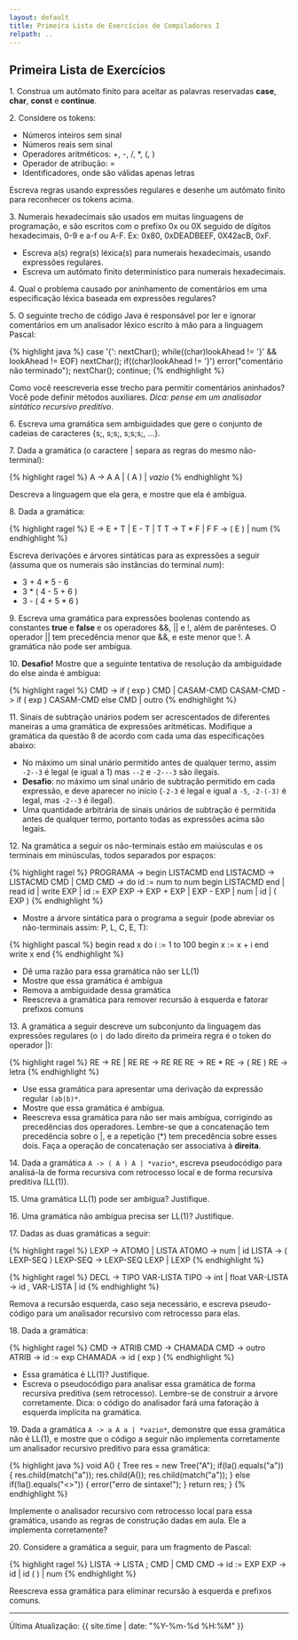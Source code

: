 ```yaml
---
layout: default
title: Primeira Lista de Exercícios de Compiladores I
relpath: ..
---
```


Primeira Lista de Exercícios
----------------------------

1\. Construa um autômato finito para aceitar as palavras reservadas
**case**, **char**, **const** e **continue**.

2\. Considere os tokens:

* Números inteiros sem sinal
* Números reais sem sinal
* Operadores aritméticos: +, -, /, \*, (, )
* Operador de atribução: =
* Identificadores, onde são válidas apenas letras

Escreva regras usando expressões regulares e desenhe um
autômato finito para reconhecer os tokens acima.

3\. Numerais hexadecimais são usados em muitas linguagens de programação, e
são escritos com o prefixo 0x ou 0X seguido de dígitos hexadecimais, 0-9
e a-f ou A-F. Ex: 0x80, 0xDEADBEEF, 0X42acB, 0xF.

* Escreva a(s) regra(s) léxica(s) para numerais hexadecimais, usando expressões regulares.
* Escreva um autômato finito determinístico para numerais hexadecimais.

4\. Qual o problema causado por aninhamento de comentários em uma especificação
léxica baseada em expressões regulares?

5\. O seguinte trecho de código Java é responsável por ler e ignorar
comentários em um analisador léxico escrito à mão para a linguagem Pascal:

{% highlight java %}
      case '{':
        nextChar();
        while((char)lookAhead != '}' &&
              lookAhead != EOF)
          nextChar();
        if((char)lookAhead != '}')
          error("comentário não terminado");
        nextChar();
        continue;
{% endhighlight %}

Como você reescreveria esse trecho para permitir comentários aninhados?
Você pode definir métodos auxiliares. *Dica: pense em um analisador
sintático recursivo preditivo*.

6\. Escreva uma gramática sem ambiguidades que gere o conjunto de
cadeias de caracteres {s;, s;s;, s;s;s;, ...}.

7\. Dada a gramática (o caractere | separa as regras do mesmo não-terminal):

{% highlight ragel %}
      A -> A A | ( A ) | *vazio*
{% endhighlight %}

Descreva a linguagem que ela gera, e mostre que ela é ambígua.

8\. Dada a gramática:

{% highlight ragel %}
      E -> E + T | E - T | T
      T -> T * F | F
      F -> ( E ) | num
{% endhighlight %}

Escreva derivações e árvores sintáticas para as expressões a
seguir (assuma que os numerais são instâncias do terminal *num*):

* 3 + 4 \* 5 - 6
* 3 \* ( 4 - 5 + 6 )
* 3 - ( 4 + 5 \* 6 )

9\. Escreva uma gramática para expressões boolenas contendo as
constantes **true** e **false** e os operadores &&, || e !, além de
parênteses. O operador || tem precedência menor que &&, e este menor que
!. A gramática não pode ser ambígua.

10\. **Desafio!** Mostre que a seguinte tentativa de resolução da ambiguidade do else
ainda é ambígua:

{% highlight ragel %}
      CMD -> if ( exp ) CMD | CASAM-CMD
      CASAM-CMD -> if ( exp ) CASAM-CMD else CMD | outro
{% endhighlight %}

11\. Sinais de subtração unários podem ser acrescentados de diferentes
maneiras a uma gramática de expressões aritméticas. Modifique a gramática
da questão 8 de acordo com cada uma das especificações abaixo:

* No máximo um sinal unário permitido antes de qualquer termo, assim
  `-2--3` é legal (e igual a 1) mas `--2` e `-2---3` são ilegais.
* **Desafio**: no máximo um sinal unário de subtração permitido em cada expressão,
  e deve aparecer no início (`-2-3` é legal e igual a `-5`, `-2-(-3)` é
  legal, mas `-2--3` é ilegal).
* Uma quantidade arbitrária de sinais unários de subtração é permitida
  antes de qualquer termo, portanto todas as expressões acima são
  legais.

12\. Na gramática a seguir os não-terminais estão em maiúsculas e os
terminais em minúsculas, todos separados por espaços:

{% highlight ragel %}
    PROGRAMA -> begin LISTACMD end
    LISTACMD -> LISTACMD CMD 
               | CMD
    CMD      -> do id := num to num begin LISTACMD end
               | read id
               | write EXP
               | id := EXP
    EXP      -> EXP + EXP | EXP - EXP | num | id | ( EXP )
{% endhighlight %}

* Mostre a árvore sintática para o programa a seguir (pode abreviar os
  não-terminais assim: P, L, C, E, T):

{% highlight pascal %}
    begin
      read x
      do i := 1 to 100 begin
        x := x + i
      end
      write x
    end
{% endhighlight %}

* Dê uma razão para essa gramática não ser LL(1)
* Mostre que essa gramática é ambígua
* Remova a ambiguidade dessa gramática
* Reescreva a gramática para remover recursão à esquerda e fatorar prefixos comuns

13\. A gramática a seguir descreve um subconjunto da linguagem das expressões regulares (o
`|` do lado direito da primeira regra é o token do operador |):

{% highlight ragel %}
    RE -> RE | RE
    RE -> RE RE
    RE -> RE *
    RE -> ( RE )
    RE -> letra
{% endhighlight %}

* Use essa gramática para apresentar uma derivação da expressão regular `(ab|b)*`.
* Mostre que essa gramática é ambígua.
* Reescreva essa gramática para não ser mais ambígua, corrigindo as precedências dos operadores. Lembre-se que a concatenação tem precedência sobre o |, e a repetição (\*) tem precedência sobre esses dois. Faça a operação de concatenação ser associativa à **direita**.

14\. Dada a gramática `A -> ( A ) A | *vazio*`, escreva pseudocódigo para
analisá-la de forma recursiva com retrocesso local e de forma recursiva preditiva (LL(1)).

15\. Uma gramática LL(1) pode ser ambígua? Justifique.

16\. Uma gramática não ambígua precisa ser LL(1)? Justifique.

17\. Dadas as duas gramáticas a seguir:

{% highlight ragel %}
      LEXP -> ATOMO | LISTA
      ATOMO -> num | id
      LISTA -> ( LEXP-SEQ )
      LEXP-SEQ -> LEXP-SEQ LEXP | LEXP
{% endhighlight %}

{% highlight ragel %}
      DECL -> TIPO VAR-LISTA
      TIPO -> int | float
      VAR-LISTA -> id , VAR-LISTA | id
{% endhighlight %}

Remova a recursão esquerda, caso seja necessário, e 
escreva pseudo-código para um analisador recursivo com retrocesso para elas.

18\. Dada a gramática:

{% highlight ragel %}
    CMD -> ATRIB
    CMD -> CHAMADA
    CMD -> outro
    ATRIB -> id := exp
    CHAMADA -> id ( exp )
{% endhighlight %}

* Essa gramática é LL(1)? Justifique.
* Escreva o pseudocódigo para analisar essa gramática de forma recursiva preditiva (sem retrocesso). Lembre-se de construir a árvore corretamente. Dica: o código do analisador fará uma fatoração à esquerda implícita na gramática.

19\. Dada a gramática `A -> a A a | *vazio*`, demonstre que essa gramática
não é LL(1), e mostre que o código a seguir não implementa corretamente
um analisador recursivo preditivo para essa gramática:

{% highlight java %}
    void A() {
      Tree res = new Tree("A");
      if(la().equals("a")) {
        res.child(match("a"));
        res.child(A());
        res.child(match("a"));
      } else if(!la().equals("<<EOF>>")) {
        error("erro de sintaxe!");
      }
      return res;
    }
{% endhighlight %}

Implemente o analisador recursivo com retrocesso local para essa gramática, usando
as regras de construção dadas em aula. Ele
a implementa corretamente?

20\. Considere a gramática a seguir, para um fragmento de Pascal:

{% highlight ragel %}
    LISTA -> LISTA ; CMD | CMD
    CMD -> id := EXP
    EXP -> id | id ( ) | num
{% endhighlight %}

Reescreva essa gramática para eliminar recursão à esquerda e prefixos comuns.

* * * * *

Última Atualização: {{ site.time | date: "%Y-%m-%d %H:%M" }}
